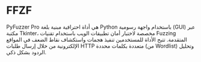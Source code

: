 # FFZF
PyFuzzer Pro هي أداة احترافية مبنية بلغة Python باستخدام واجهة رسومية (GUI) عبر مكتبة Tkinter، مخصصة لاختبار أمان تطبيقات الويب باستخدام تقنيات Fuzzing المتقدمة. تتيح الأداة للمستخدمين تنفيذ هجمات واستكشاف نقاط الضعف في المواقع الإلكترونية من خلال إرسال طلبات HTTP متعددة بكلمات محددة (من Wordlist) وتحليل الردود بشكل ذكي.
